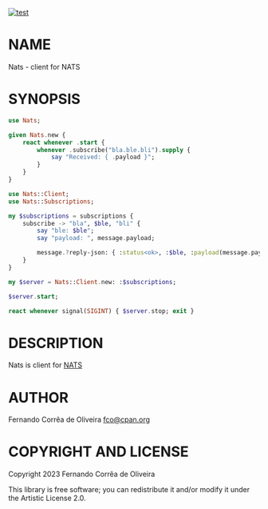 [![test](https://github.com/FCO/nats/actions/workflows/test.yml/badge.svg)](https://github.com/FCO/nats/actions/workflows/test.yml)

NAME
====

Nats - client for NATS

SYNOPSIS
========

```raku
use Nats;

given Nats.new {
    react whenever .start {
        whenever .subscribe("bla.ble.bli").supply {
            say "Received: { .payload }";
        }
    }
}
```

```raku
use Nats::Client;
use Nats::Subscriptions;

my $subscriptions = subscriptions {
    subscribe -> "bla", $ble, "bli" {
        say "ble: $ble";
        say "payload: ", message.payload;

        message.?reply-json: { :status<ok>, :$ble, :payload(message.payload) };
    }
}

my $server = Nats::Client.new: :$subscriptions;

$server.start;

react whenever signal(SIGINT) { $server.stop; exit }
```

DESCRIPTION
===========

Nats is client for [NATS](http://nats.io)

AUTHOR
======

Fernando Corrêa de Oliveira <fco@cpan.org>

COPYRIGHT AND LICENSE
=====================

Copyright 2023 Fernando Corrêa de Oliveira

This library is free software; you can redistribute it and/or modify it under the Artistic License 2.0.


